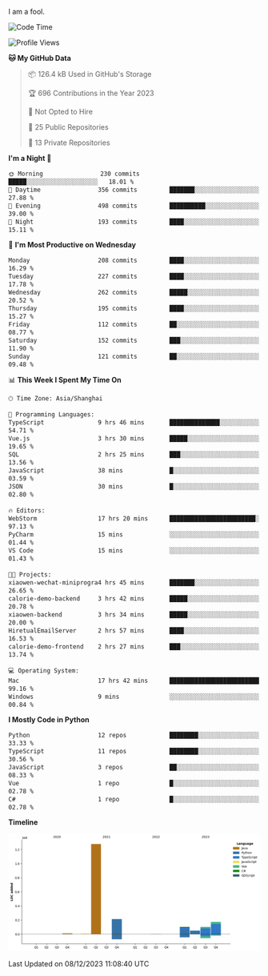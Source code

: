 I am a fool.

<!--START_SECTION:waka-->
![Code Time](http://img.shields.io/badge/Code%20Time-970%20hrs%2019%20mins-blue)

![Profile Views](http://img.shields.io/badge/Profile%20Views-0-blue)

**🐱 My GitHub Data** 

> 📦 126.4 kB Used in GitHub's Storage 
 > 
> 🏆 696 Contributions in the Year 2023
 > 
> 🚫 Not Opted to Hire
 > 
> 📜 25 Public Repositories 
 > 
> 🔑 13 Private Repositories 
 > 
**I'm a Night 🦉** 

```text
🌞 Morning                230 commits         █████░░░░░░░░░░░░░░░░░░░░   18.01 % 
🌆 Daytime                356 commits         ███████░░░░░░░░░░░░░░░░░░   27.88 % 
🌃 Evening                498 commits         ██████████░░░░░░░░░░░░░░░   39.00 % 
🌙 Night                  193 commits         ████░░░░░░░░░░░░░░░░░░░░░   15.11 % 
```
📅 **I'm Most Productive on Wednesday** 

```text
Monday                   208 commits         ████░░░░░░░░░░░░░░░░░░░░░   16.29 % 
Tuesday                  227 commits         ████░░░░░░░░░░░░░░░░░░░░░   17.78 % 
Wednesday                262 commits         █████░░░░░░░░░░░░░░░░░░░░   20.52 % 
Thursday                 195 commits         ████░░░░░░░░░░░░░░░░░░░░░   15.27 % 
Friday                   112 commits         ██░░░░░░░░░░░░░░░░░░░░░░░   08.77 % 
Saturday                 152 commits         ███░░░░░░░░░░░░░░░░░░░░░░   11.90 % 
Sunday                   121 commits         ██░░░░░░░░░░░░░░░░░░░░░░░   09.48 % 
```


📊 **This Week I Spent My Time On** 

```text
🕑︎ Time Zone: Asia/Shanghai

💬 Programming Languages: 
TypeScript               9 hrs 46 mins       ██████████████░░░░░░░░░░░   54.71 % 
Vue.js                   3 hrs 30 mins       █████░░░░░░░░░░░░░░░░░░░░   19.65 % 
SQL                      2 hrs 25 mins       ███░░░░░░░░░░░░░░░░░░░░░░   13.56 % 
JavaScript               38 mins             █░░░░░░░░░░░░░░░░░░░░░░░░   03.59 % 
JSON                     30 mins             █░░░░░░░░░░░░░░░░░░░░░░░░   02.80 % 

🔥 Editors: 
WebStorm                 17 hrs 20 mins      ████████████████████████░   97.13 % 
PyCharm                  15 mins             ░░░░░░░░░░░░░░░░░░░░░░░░░   01.44 % 
VS Code                  15 mins             ░░░░░░░░░░░░░░░░░░░░░░░░░   01.43 % 

🐱‍💻 Projects: 
xiaowen-wechat-miniprogra4 hrs 45 mins       ███████░░░░░░░░░░░░░░░░░░   26.65 % 
calorie-demo-backend     3 hrs 42 mins       █████░░░░░░░░░░░░░░░░░░░░   20.78 % 
xiaowen-backend          3 hrs 34 mins       █████░░░░░░░░░░░░░░░░░░░░   20.00 % 
HiretualEmailServer      2 hrs 57 mins       ████░░░░░░░░░░░░░░░░░░░░░   16.53 % 
calorie-demo-frontend    2 hrs 27 mins       ███░░░░░░░░░░░░░░░░░░░░░░   13.74 % 

💻 Operating System: 
Mac                      17 hrs 42 mins      █████████████████████████   99.16 % 
Windows                  9 mins              ░░░░░░░░░░░░░░░░░░░░░░░░░   00.84 % 
```

**I Mostly Code in Python** 

```text
Python                   12 repos            ████████░░░░░░░░░░░░░░░░░   33.33 % 
TypeScript               11 repos            ████████░░░░░░░░░░░░░░░░░   30.56 % 
JavaScript               3 repos             ██░░░░░░░░░░░░░░░░░░░░░░░   08.33 % 
Vue                      1 repo              █░░░░░░░░░░░░░░░░░░░░░░░░   02.78 % 
C#                       1 repo              █░░░░░░░░░░░░░░░░░░░░░░░░   02.78 % 
```



**Timeline**

![Lines of Code chart](https://raw.githubusercontent.com/VeejaLiu/VeejaLiu/master/assets/bar_graph.png)


 Last Updated on 08/12/2023 11:08:40 UTC
<!--END_SECTION:waka-->
